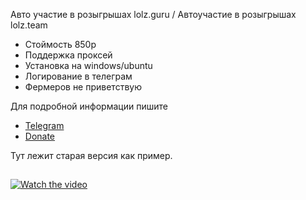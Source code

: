 Авто участие в розыгрышах lolz.guru / Автоучастие в розыгрышах lolz.team

- Стоймость 850р
- Поддержка проксей
- Установка на windows/ubuntu
- Логирование в телеграм
- Фермеров не приветствую


Для подробной информации пишите
- [Telegram](https://t.me/waslost)
- [Donate](https://qiwi.com/n/WASLOST)


Тут лежит старая версия как пример. 

## 
[![Watch the video](https://s8.gifyu.com/images/ezgif.com-gif-maker7ee5b05789d63b41.gif)](https://www.youtube.com/watch?v=5SVNAOAaebo)


